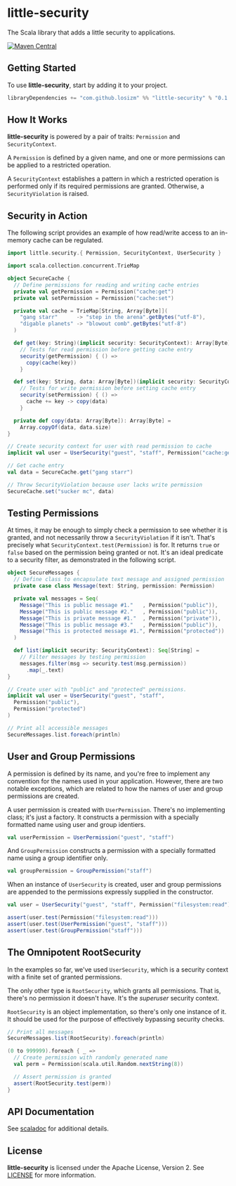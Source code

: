# little-security

The Scala library that adds a little security to applications.

[![Maven Central](https://img.shields.io/maven-central/v/com.github.losizm/little-security_2.13.svg?label=Maven%20Central)](https://search.maven.org/search?q=g:%22com.github.losizm%22%20AND%20a:%22little-security.12%22)

## Getting Started
To use **little-security**, start by adding it to your project.

```scala
libraryDependencies += "com.github.losizm" %% "little-security" % "0.1.0"
```

## How It Works

**little-security** is powered by a pair of traits: `Permission` and
`SecurityContext`.

A `Permission` is defined by a given name, and one or more permissions can be
applied to a restricted operation.

A `SecurityContext` establishes a pattern in which a restricted operation is
performed only if its required permissions are granted. Otherwise, a
`SecurityViolation` is raised.

## Security in Action

The following script provides an example of how read/write access to an
in-memory cache can be regulated.

```scala
import little.security.{ Permission, SecurityContext, UserSecurity }

import scala.collection.concurrent.TrieMap

object SecureCache {
  // Define permissions for reading and writing cache entries
  private val getPermission = Permission("cache:get")
  private val setPermission = Permission("cache:set")

  private val cache = TrieMap[String, Array[Byte]](
    "gang starr"      -> "step in the arena".getBytes("utf-8"),
    "digable planets" -> "blowout comb".getBytes("utf-8")
  )

  def get(key: String)(implicit security: SecurityContext): Array[Byte] =
    // Tests for read permission before getting cache entry
    security(getPermission) { () =>
      copy(cache(key))
    }

  def set(key: String, data: Array[Byte])(implicit security: SecurityContext): Unit =
    // Tests for write permission before setting cache entry
    security(setPermission) { () =>
      cache += key -> copy(data)
    }

  private def copy(data: Array[Byte]): Array[Byte] =
    Array.copyOf(data, data.size)
}

// Create security context for user with read permission to cache
implicit val user = UserSecurity("guest", "staff", Permission("cache:get"))

// Get cache entry
val data = SecureCache.get("gang starr")

// Throw SecurityViolation because user lacks write permission
SecureCache.set("sucker mc", data)
```

## Testing Permissions

At times, it may be enough to simply check a permission to see whether it is
granted, and not necessarily throw a `SecurityViolation` if it isn't. That's
precisely what `SecurityContext.test(Permission)` is for. It returns `true` or
`false` based on the permission being granted or not. It's an ideal predicate to
a security filter, as demonstrated in the following script.

```scala
object SecureMessages {
  // Define class to encapsulate text message and assigned permission
  private case class Message(text: String, permission: Permission)

  private val messages = Seq(
    Message("This is public message #1."   , Permission("public")),
    Message("This is public message #2."   , Permission("public")),
    Message("This is private message #1."  , Permission("private")),
    Message("This is public message #3."   , Permission("public")),
    Message("This is protected message #1.", Permission("protected"))
  )

  def list(implicit security: SecurityContext): Seq[String] =
    // Filter messages by testing permission
    messages.filter(msg => security.test(msg.permission))
      .map(_.text)
}

// Create user with "public" and "protected" permissions.
implicit val user = UserSecurity("guest", "staff",
  Permission("public"),
  Permission("protected")
)

// Print all accessible messages
SecureMessages.list.foreach(println)
```

## User and Group Permissions

A permission is defined by its name, and you're free to implement any convention
for the names used in your application. However, there are two notable
exceptions, which are related to how the names of user and group permissions are
created.

A user permission is created with `UserPermission`. There's no implementing
class; it's just a factory. It constructs a permission with a specially
formatted name using user and group identiers.

```scala
val userPermission = UserPermission("guest", "staff")
```

And `GroupPermission` constructs a permission with a specially formatted name
using a group identifier only.

```scala
val groupPermission = GroupPermission("staff")
```

When an instance of `UserSecurity` is created, user and group permissions are
appended to the permissions expressly supplied in the constructor.

```scala
val user = UserSecurity("guest", "staff", Permission("filesystem:read"))

assert(user.test(Permission("filesystem:read")))
assert(user.test(UserPermission("guest", "staff")))
assert(user.test(GroupPermission("staff")))
```

## The Omnipotent RootSecurity

In the examples so far, we've used `UserSecurity`, which is a security context
with a finite set of granted permissions.

The only other type is `RootSecurity`, which grants all permissions. That is,
there's no permission it doesn't have. It's the _superuser_ security context.

`RootSecurity` is an object implementation, so there's only one instance of it.
It should be used for the purpose of effectively bypassing security checks.

```scala
// Print all messages
SecureMessages.list(RootSecurity).foreach(println)

(0 to 999999).foreach { _ =>
  // Create permission with randomly generated name
  val perm = Permission(scala.util.Random.nextString(8))

  // Assert permission is granted
  assert(RootSecurity.test(perm))
}
```

## API Documentation

See [scaladoc](https://losizm.github.io/little-security/latest/api/little/security/index.html)
for additional details.

## License
**little-security** is licensed under the Apache License, Version 2. See [LICENSE](LICENSE)
for more information.
